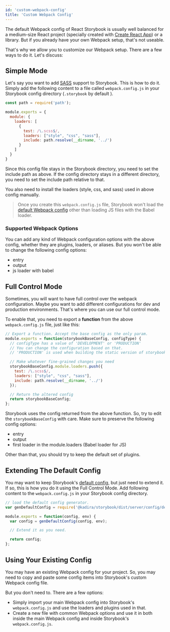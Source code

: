 ```yaml
---
id: 'custom-webpack-config'
title: 'Custom Webpack Config'
---
```


The default Webpack config of React Storybook is usually well balanced for a medium-size React project (specially created with [Create React App](https://github.com/facebookincubator/create-react-app)) or a library. But if you already have your own Webpack setup, that's not useable.

That's why we allow you to customize our Webpack setup. There are a few ways to do it. Let's discuss:

## Simple Mode

Let's say you want to add [SASS](http://sass-lang.com/) support to Storybook. This is how to do it.
Simply add the following content to a file called `webpack.config.js` in your Storybook config directory (`.storybook` by default ).

~~~js
const path = require('path');

module.exports = {
  module: {
    loaders: [
      {
        test: /\.scss$/,
        loaders: ["style", "css", "sass"],
        include: path.resolve(__dirname, '../')
      }
    ]
  }
}
~~~

Since this config file stays in the Storybook directory, you need to set the include path as above. If the config directory stays in a different directory, you need to set the include path relative to that.

You also need to install the loaders (style, css, and sass) used in above config manually.


> Once you create this `webpack.config.js` file, Storybook won't load the [default Webpack config](/docs/react-storybook/configurations/default-config) other than loading JS files with the Babel loader.

### Supported Webpack Options

You can add any kind of Webpack configuration options with the above config, whether they are plugins, loaders, or aliases.
But you won't be able to change the following config options:

* entry
* output
* js loader with babel

## Full Control Mode

Sometimes, you will want to have full control over the webpack configuration. Maybe you want to add different configurations for dev and production environments. That's where you can use our full control mode.

To enable that, you need to export a **function** from the above `webpack.config.js` file, just like this:

~~~js
// Export a function. Accept the base config as the only param.
module.exports = function(storybookBaseConfig, configType) {
  // configType has a value of 'DEVELOPMENT' or 'PRODUCTION'
  // You can change the configuration based on that.
  // 'PRODUCTION' is used when building the static version of storybook.

  // Make whatever fine-grained changes you need
  storybookBaseConfig.module.loaders.push({
    test: /\.scss$/,
    loaders: ["style", "css", "sass"],
    include: path.resolve(__dirname, '../')
  });

  // Return the altered config
  return storybookBaseConfig;
};
~~~

Storybook uses the config returned from the above function. So, try to edit the `storybookBaseConfig` with care. Make sure to preserve the following config options:

* entry
* output
* first loader in the module.loaders (Babel loader for JS)

Other than that, you should try to keep the default set of plugins.

## Extending The Default Config

You may want to keep Storybook's [default config](/docs/react-storybook/configurations/default-config), but just need to extend it. If so, this is how you do it using the Full Control Mode.
Add following content to the `webpack.config.js` in your Storybook config directory.

~~~js
// load the default config generator.
var genDefaultConfig = require('@kadira/storybook/dist/server/config/defaults/webpack.config.js');

module.exports = function(config, env) {
  var config = genDefaultConfig(config, env);

  // Extend it as you need.

  return config;
};
~~~

## Using Your Existing Config

You may have an existing Webpack config for your project. So, you may need to copy and paste some config items into Storybook's custom Webpack config file.

But you don't need to. There are a few options:

* Simply import your main Webpack config into Storybook's `webpack.config.js` and use the loaders and plugins used in that.
* Create a new file with common Webpack options and use it in both inside the main Webpack config and inside Storybook's `webpack.config.js`.
